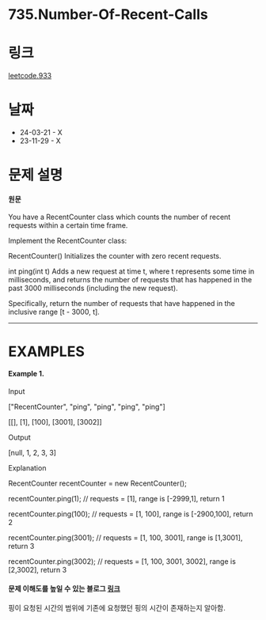 # 735.Number-Of-Recent-Calls

# 링크
[leetcode.933](https://leetcode.com/problems/number-of-recent-calls/description/?envType=study-plan-v2&envId=leetcode-75)

# 날짜
* 24-03-21 - X
* 23-11-29 - X

# 문제 설명
#### 원문


You have a RecentCounter class which counts the number of recent requests within a certain time frame.


Implement the RecentCounter class:


RecentCounter() Initializes the counter with zero recent requests.


int ping(int t) Adds a new request at time t, where t represents some time in milliseconds, and returns the number of requests that has happened in the past 3000 milliseconds (including the new request).


Specifically, return the number of requests that have happened in the inclusive range [t - 3000, t].
***

# EXAMPLES
#### Example 1.


Input


["RecentCounter", "ping", "ping", "ping", "ping"]


[[], [1], [100], [3001], [3002]]


Output


[null, 1, 2, 3, 3]


Explanation


RecentCounter recentCounter = new RecentCounter();


recentCounter.ping(1);     // requests = [1], range is [-2999,1], return 1


recentCounter.ping(100);   // requests = [1, 100], range is [-2900,100], return 2


recentCounter.ping(3001);  // requests = [1, 100, 3001], range is [1,3001], return 3


recentCounter.ping(3002);  // requests = [1, 100, 3001, 3002], range is [2,3002], return 3

#### 문제 이해도를 높일 수 있는 블로그 [링크](https://velog.io/@ysinfrance/933.-Number-of-Recent-Calls)
핑이 요청된 시간의 범위에 기존에 요청했던 핑의 시간이 존재하는지 알아함.
